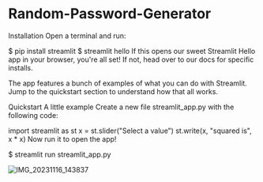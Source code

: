 # Random-Password-Generator
Installation
Open a terminal and run:

$ pip install streamlit
$ streamlit hello
If this opens our sweet Streamlit Hello app in your browser, you're all set! If not, head over to our docs for specific installs.

The app features a bunch of examples of what you can do with Streamlit. Jump to the quickstart section to understand how that all works.



Quickstart
A little example
Create a new file streamlit_app.py with the following code:

import streamlit as st
x = st.slider("Select a value")
st.write(x, "squared is", x * x)
Now run it to open the app!

$ streamlit run streamlit_app.py


![IMG_20231116_143837](https://github.com/Vijaykumar12345678/Random-Password-Generator/assets/93331489/1b8a57ad-67c0-4c79-8718-f012047396c1)
